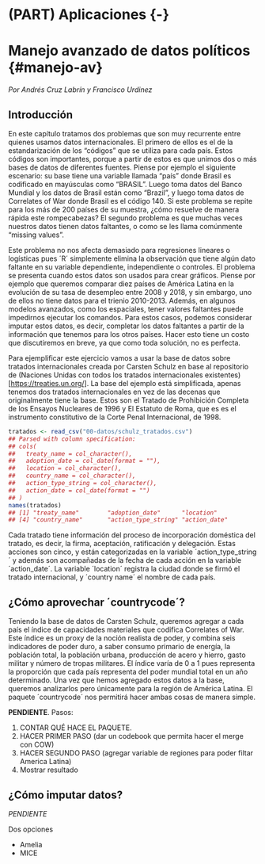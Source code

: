 
# (PART) Aplicaciones {-}

# Manejo avanzado de datos políticos {#manejo-av}
*Por Andrés Cruz Labrín y Francisco Urdinez*

## Introducción

En este capítulo tratamos dos problemas que son muy recurrente entre quienes usamos datos internacionales. El primero de ellos es el de la estandarización de los “códigos” que se utiliza para cada país. Estos códigos son importantes, porque a partir de estos es que unimos dos o más bases de datos de diferentes fuentes. Piense por ejemplo el siguiente escenario: su base tiene una variable llamada “país” donde Brasil es codificado en mayúsculas como “BRASIL”. Luego toma datos del Banco Mundial y los datos de Brasil están como “Brazil”, y luego toma datos de Correlates of War donde Brasil es el código 140. Si este problema se repite para los más de 200 países de su muestra, ¿cómo resuelve de manera rápida este rompecabezas? El segundo problema es que muchas veces nuestros datos tienen datos faltantes, o como se les llama comúnmente “missing values”.

Este problema no nos afecta demasiado para regresiones lineares o logísticas pues ´R´ simplemente elimina la observación que tiene algún dato faltante en su variable dependiente, independiente o controles. El problema se presenta cuando estos datos son usados para crear gráficos. Piense por ejemplo que queremos comparar diez países de América Latina en la evolución de su tasa de desempleo entre 2008 y 2018, y sin embargo, uno de ellos no tiene datos para el trienio 2010-2013. Además, en algunos modelos avanzados, como los espaciales, tener valores faltantes puede impedirnos ejecutar los comandos. Para estos casos, podemos considerar imputar estos datos, es decir, completar los datos faltantes a partir de la información que tenemos para los otros países. Hacer esto tiene un costo que discutiremos en breve, ya que como toda solución, no es perfecta. 

Para ejemplificar este ejercicio vamos a usar la base de datos sobre tratados internacionales creada por Carsten Schulz en base al repositorio de (Naciones Unidas con todos los tratados internacionales existentes)[https://treaties.un.org/]. La base del ejemplo está simplificada, apenas tenemos dos tratados internacionales en vez de las decenas que originalmente tiene la base. Estos son el Tratado de Prohibición Completa de los Ensayos Nucleares de 1996 y El Estatuto de Roma, que es es el instrumento constitutivo de la Corte Penal Internacional, de 1998.





```r
tratados <- read_csv("00-datos/schulz_tratados.csv")
## Parsed with column specification:
## cols(
##   treaty_name = col_character(),
##   adoption_date = col_date(format = ""),
##   location = col_character(),
##   country_name = col_character(),
##   action_type_string = col_character(),
##   action_date = col_date(format = "")
## )
names(tratados)
## [1] "treaty_name"        "adoption_date"      "location"          
## [4] "country_name"       "action_type_string" "action_date"
```
Cada tratado tiene información del proceso de incorporación doméstica del tratado, es decir, la firma, aceptación, ratificación y delegación. Estas acciones son cinco, y están categorizadas en la variable ´action_type_string´ y además son acompañadas de la fecha de cada acción en la variable ´action_date´. La variable ´location´ registra la ciudad donde se firmó el tratado internacional, y ´country name´ el nombre de cada país. 

## ¿Cómo aprovechar ´countrycode´?

Teniendo la base de datos de Carsten Schulz, queremos agregar a cada país el índice de capacidades materiales que codifica Correlates of War. Este índice es un proxy de la noción realista de poder, y combina seis indicadores de poder duro, a saber consumo primario de energía, la población total, la población urbana, producción de acero y hierro, gasto militar y número de tropas militares. El índice varía de 0 a 1 pues representa la proporción que cada país representa del poder mundial total en un año determinado. Una vez que hemos agregado estos datos a la base, queremos analizarlos pero únicamente para la región de América Latina. 
 El paquete ´countrycode´ nos permitirá hacer ambas cosas de manera simple. 

**PENDIENTE**. Pasos:

1. CONTAR QUÉ HACE EL PAQUETE.
1. HACER PRIMER PASO (dar un codebook que permita hacer el merge con COW)
1. HACER SEGUNDO PASO (agregar variable de regiones para poder filtar America Latina)
1. Mostrar resultado


## ¿Cómo imputar datos?

*PENDIENTE*

Dos opciones

- Amelia
- MICE
